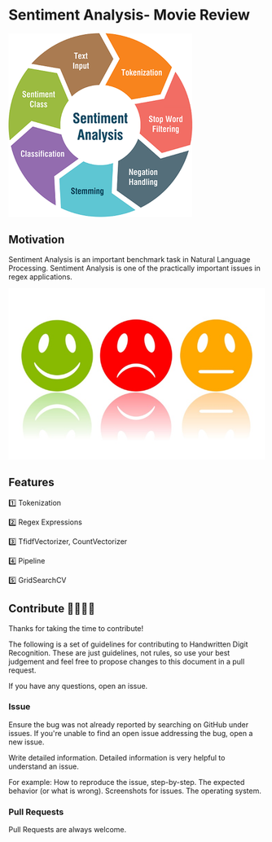 # Sentiment Analysis- Movie Review
<img src="NLP.png">

## Motivation
Sentiment Analysis is an important benchmark task in Natural Language Processing. Sentiment Analysis is one of the practically important issues in regex applications.

<img src="sentiment-analysis.jpg">

## Features

1️⃣ Tokenization

2️⃣ Regex Expressions

3️⃣ TfidfVectorizer, CountVectorizer

4️⃣ Pipeline

5️⃣ GridSearchCV


## Contribute 👨‍👨‍👧‍👦
Thanks for taking the time to contribute!

The following is a set of guidelines for contributing to Handwritten Digit Recognition. These are just guidelines, not rules, so use your best judgement and feel free to propose changes to this document in a pull request.

If you have any questions, open an issue.

### Issue 
Ensure the bug was not already reported by searching on GitHub under issues. If you're unable to find an open issue addressing the bug, open a new issue.

Write detailed information. Detailed information is very helpful to understand an issue.

For example: How to reproduce the issue, step-by-step. The expected behavior (or what is wrong). Screenshots for issues. The operating system.

### Pull Requests
Pull Requests are always welcome.
